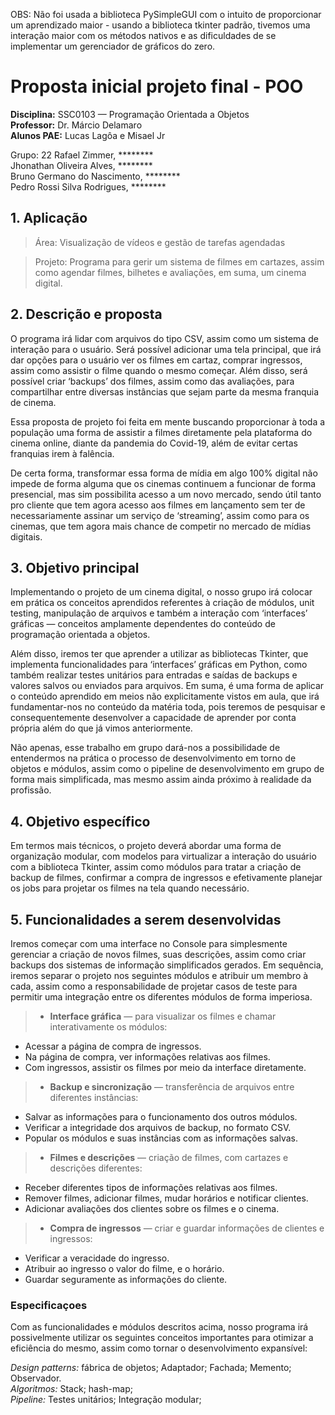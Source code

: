 OBS: Não foi usada a biblioteca PySimpleGUI com o intuito de proporcionar um aprendizado maior - usando a biblioteca tkinter padrão,
tivemos uma interação maior com os métodos nativos e as dificuldades de se implementar um gerenciador de gráficos do zero.

# Proposta inicial projeto final - POO

**Disciplina:** SSC0103 — Programação Orientada a Objetos\
**Professor:** Dr. Márcio Delamaro\
**Alunos PAE:** Lucas Lagôa e Misael Jr

Grupo: 22
Rafael Zimmer, ********\
Jhonathan Oliveira Alves, ********\
Bruno Germano do Nascimento, ********\
Pedro Rossi Silva Rodrigues, ********

## 1. Aplicação
>Área: Visualização de vídeos e gestão de tarefas agendadas

>Projeto: Programa para gerir um sistema de filmes em cartazes, assim como agendar
filmes, bilhetes e avaliações, em suma, um cinema digital.

## 2. Descrição e proposta

O programa irá lidar com arquivos do tipo CSV, assim como um sistema de interação
para o usuário. Será possível adicionar uma tela principal, que irá dar opções para o usuário
ver os filmes em cartaz, comprar ingressos, assim como assistir o filme quando o mesmo
começar. Além disso, será possível criar ‘backups’ dos filmes, assim como das avaliações,
para compartilhar entre diversas instâncias que sejam parte da mesma franquia de cinema.

Essa proposta de projeto foi feita em mente buscando proporcionar à toda a população uma forma de assistir a filmes diretamente pela plataforma do cinema
online, diante da pandemia do Covid-19, além de evitar certas franquias irem à falência.

De certa forma, transformar essa forma de mídia em algo 100% digital não impede
de forma alguma que os cinemas continuem a funcionar de forma presencial, mas sim
possibilita acesso a um novo mercado, sendo útil tanto pro cliente que tem agora acesso
aos filmes em lançamento sem ter de necessariamente assinar um serviço de ‘streaming’,
assim como para os cinemas, que tem agora mais chance de competir no mercado de
mídias digitais.

## 3. Objetivo principal

Implementando o projeto de um cinema digital, o nosso grupo irá colocar em prática os
conceitos aprendidos referentes à criação de módulos, unit testing, manipulação de
arquivos e também a interação com ‘interfaces’ gráficas — conceitos amplamente
dependentes do conteúdo de programação orientada a objetos.

Além disso, iremos ter que aprender a utilizar as bibliotecas Tkinter, que implementa
funcionalidades para ‘interfaces’ gráficas em Python, como também realizar testes unitários
para entradas e saídas de backups e valores salvos ou enviados para arquivos. Em suma, é
uma forma de aplicar o conteúdo aprendido em meios não explicitamente vistos em aula,
que irá fundamentar-nos no conteúdo da matéria toda, pois teremos de pesquisar
e consequentemente desenvolver a capacidade de aprender por conta própria além do que
já vimos anteriormente.

Não apenas, esse trabalho em grupo dará-nos a possibilidade de entendermos na
prática o processo de desenvolvimento em torno de objetos e módulos, assim como o
pipeline de desenvolvimento em grupo de forma mais simplificada, mas mesmo assim ainda
próximo à realidade da profissão.

## 4. Objetivo específico

Em termos mais técnicos, o projeto deverá abordar uma forma de organização
modular, com modelos para virtualizar a interação do usuário com a biblioteca Tkinter,
assim como módulos para tratar a criação de backup de filmes, confirmar a compra de
ingressos e efetivamente planejar os jobs para projetar os filmes na tela quando necessário.

## 5. Funcionalidades a serem desenvolvidas

Iremos começar com uma interface no Console para simplesmente gerenciar a
criação de novos filmes, suas descrições, assim como criar backups dos sistemas de
informação simplificados gerados. Em sequência, iremos separar o projeto nos seguintes
módulos e atribuir um membro à cada, assim como a responsabilidade de projetar casos de
teste para permitir uma integração entre os diferentes módulos de forma imperiosa.

>* **Interface gráfica** — para visualizar os filmes e chamar interativamente os módulos:
  * Acessar a página de compra de ingressos.
  * Na página de compra, ver informações relativas aos filmes.
  * Com ingressos, assistir os filmes por meio da interface diretamente.
>* **Backup e sincronização** — transferência de arquivos entre diferentes instâncias:
  * Salvar as informações para o funcionamento dos outros módulos.
  * Verificar a integridade dos arquivos de backup, no formato CSV.
  * Popular os módulos e suas instâncias com as informações salvas.
>* **Filmes e descrições** — criação de filmes, com cartazes e descrições diferentes:
  * Receber diferentes tipos de informações relativas aos filmes.
  * Remover filmes, adicionar filmes, mudar horários e notificar clientes.
  * Adicionar avaliações dos clientes sobre os filmes e o cinema.
>* **Compra de ingressos** — criar e guardar informações de clientes e ingressos:
  * Verificar a veracidade do ingresso.
  * Atribuir ao ingresso o valor do filme, e o horário.
  * Guardar seguramente as informações do cliente.


### Especificaçoes
Com as funcionalidades e módulos descritos acima, nosso programa irá
possivelmente utilizar os seguintes conceitos importantes para otimizar a eficiência do
mesmo, assim como tornar o desenvolvimento expansível:

_Design patterns:_ fábrica de objetos; Adaptador; Fachada; Memento; Observador.\
_Algoritmos:_ Stack; hash-map;\
_Pipeline:_ Testes unitários; Integração modular;
